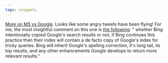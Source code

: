 ```yaml
---
tags: snippets
---
```


[More on MS vs Google](http://techcrunch.com/2011/02/01/bing-google-fight/). Looks like some angry tweets have been flying! For me, the most insightful comment on this one is [the following](http://news.ycombinator.com/item?id=2168643): " whether Bing intentionally copied Google's search results or not, if Bing continues this practice then their index will contain a de facto copy of Google's index for tricky queries. Bing will inherit Google's spelling correction, it's long tail, its top results, and any other enhancements Google develops to return more relevant results."
